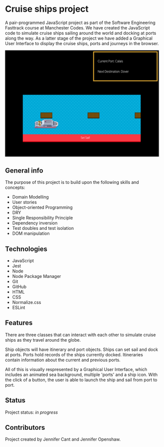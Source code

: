 # Cruise ships project

A pair-programmed JavaScript project as part of the Software Engineering Fasttrack course at Manchester Codes. We have created the JavaScript code to simulate cruise ships sailing around the world and docking at ports along the way. As a latter stage of the project we have added a Graphical User Interface to display the cruise ships, ports and journeys in the browser.

![Screenshot of cruise ship GUI](./images/Screenshot.png)

## General info

The purpose of this project is to build upon the following skills and concepts:

* Domain Modelling
* User stories
* Object-oriented Programming
* DRY
* Single Responsibility Principle
* Dependency inversion
* Test doubles and test isolation
* DOM manipulation

## Technologies

* JavaScript
* Jest
* Node
* Node Package Manager
* Git
* GitHub
* HTML
* CSS
* Normalize.css
* ESLint

## Features

There are three classes that can interact with each other to simulate cruise ships as they travel around the globe.

Ship objects will have itinerary and port objects. Ships can set sail and dock at ports. Ports hold records of the ships currently docked. Itineraries contain information about the current and previous ports.

All of this is visually respresented by a Graphical User Interface, which includes an animated sea background, multiple 'ports' and a ship icon. With the click of a button, the user is able to launch the ship and sail from port to port.

## Status

Project status: _in progress_

## Contributors

Project created by Jennifer Cant and Jennifer Openshaw.